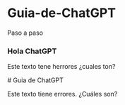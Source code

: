 # Guia-de-ChatGPT
Paso a paso
<h3> Hola ChatGPT </h3>

<p>Este texto tene herrores ¿cuales ton? </p>
# Guia de ChatGPT

Este texto tiene errores. ¿Cuáles son?
